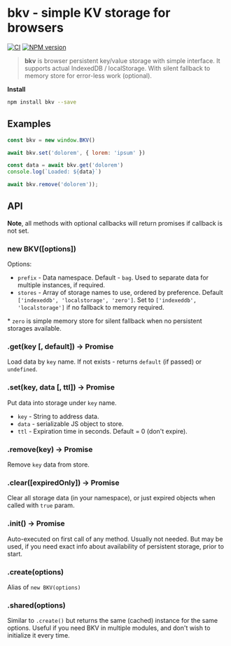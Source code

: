 bkv - simple KV storage for browsers
===========================================

[![CI](https://github.com/nodeca/bkv/actions/workflows/ci.yml/badge.svg)](https://github.com/nodeca/bkv/actions/workflows/ci.yml)
[![NPM version](https://img.shields.io/npm/v/bkv.svg)](https://www.npmjs.org/package/bkv)

> __bkv__ is browser persistent key/value storage with simple interface. It
supports actual IndexedDB / localStorage. With silent fallback to memory store
for error-less work (optional).

__Install__

```bash
npm install bkv --save
```


Examples
--------

```js
const bkv = new window.BKV()

await bkv.set('dolorem', { lorem: 'ipsum' })

const data = await bkv.get('dolorem')
console.log(`Loaded: ${data}`)

await bkv.remove('dolorem'));
```


API
---

__Note__, all methods with optional callbacks will return promises if callback
is not set.


### new BKV([options])

Options:

- `prefix` - Data namespace. Default - `bag`. Used to separate data for
   multiple instances, if required.
- `stores` - Array of storage names to use, ordered by preference.
  Default `['indexeddb', 'localstorage', 'zero']`. Set to `['indexeddb', 'localstorage']` if no fallback to memory required.

\* `zero` is simple memory store for silent fallback when no persistent storages available.

### .get(key [, default]) -> Promise

Load data by `key` name. If not exists - returns `default` (if passed) or `undefined`.


### .set(key, data [, ttl]) -> Promise

Put data into storage under `key` name.

- `key` - String to address data.
- `data` - serializable JS object to store.
- `ttl` - Expiration time in seconds. Default = 0 (don't expire).


### .remove(key) -> Promise

Remove `key` data from store.


### .clear([expiredOnly]) -> Promise

Clear all storage data (in your namespace), or just expired objects when called
with `true` param.


### .init() -> Promise

Auto-executed on first call of any method. Usually not needed. But may be used,
if you need exact info about availability of persistent storage, prior to start.


### .create(options)

Alias of `new BKV(options)`


### .shared(options)

Similar to `.create()` but returns the same (cached) instance for the same
options. Useful if you need BKV in multiple modules, and don't wish to
initialize it every time.
